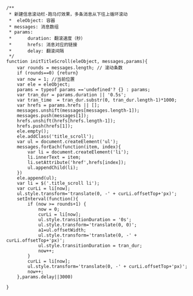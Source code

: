 
	/**
	 * 新建信息滚动栏-跑马灯效果，多条消息从下往上循环滚动
	 *  eleObject: 容器
	 * messages: 消息数组
	 * params:
	 * 		duration: 翻滚速度（秒）
	 * 		hrefs: 消息对应的链接
	 * 		delay: 翻滚间隔
	 */
	function initTitleScroll(eleObject, messages,params){
		var rounds = messages.length; // 滚动条数
		if (rounds==0) {return}
		var now = 1; //当前位置
		var ele = eleObject;
		params = typeof params =='undefined'? {} : params;
		var tran_dur = params.duration || '0.5s';
		var tran_time  = tran_dur.substr(0, tran_dur.length-1)*1000;
		var hrefs = params.hrefs || [];
		messages.unshift(messages[messages.length-1]);
		messages.push(messages[1]);
		hrefs.unshift(hrefs[hrefs.length-1]);
		hrefs.push(hrefs[1]);
		ele.empty();
		ele.addClass('title_scroll');
		var ul = document.createElement('ul');
		messages.forEach(function(item, index){
			var li = document.createElement('li');
			li.innerText = item;
			li.setAttribute('href',hrefs[index]);
			ul.appendChild(li);
		})
		ele.append(ul);
		var li = $('.title_scroll li');
		var curLi = li[now];
		ul.style.transform='translate(0, -' + curLi.offsetTop+'px)';
		setInterval(function(){
			if (now >= rounds+1) {
				now = 0;
				curLi = li[now];
				ul.style.transitionDuration = '0s';
				ul.style.transform='translate(0, 0)';
				a1=ul.offsetWidth;
				ul.style.transform='translate(0, -' + curLi.offsetTop+'px)';
				ul.style.transitionDuration = tran_dur;
				now++;
			}
			curLi = li[now];
			ul.style.transform='translate(0, -' + curLi.offsetTop+'px)';
			now++;
		},params.delay||3000)

	}
